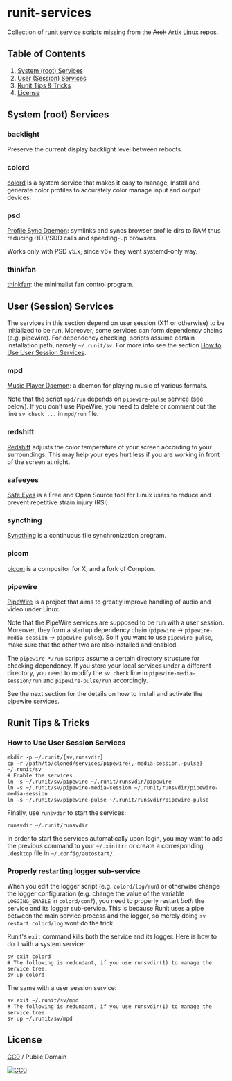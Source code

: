 runit-services
==============

Collection of [runit](http://smarden.org/runit/) service scripts missing from
the ~~Arch~~ [Artix Linux](https://artixlinux.org/) repos.

Table of Contents
-----------------
1. [System (root) Services](#system-services)
2. [User (Session) Services](#user-services)
3. [Runit Tips & Tricks](#runit-tips-tricks)
4. [License](#license)

<a name="system-services"></a>
System (root) Services
----------------------

### backlight

Preserve the current display backlight level between reboots.

### colord

[colord](https://www.freedesktop.org/software/colord/) is a system service that
makes it easy to manage, install and generate color profiles to accurately color
manage input and output devices.

### psd

[Profile Sync Daemon](https://github.com/graysky2/profile-sync-daemon): symlinks
and syncs browser profile dirs to RAM thus reducing HDD/SDD calls and
speeding-up browsers.

Works only with PSD v5.x, since v6+ they went systemd-only way.

### thinkfan

[thinkfan](https://github.com/vmatare/thinkfan): the minimalist fan control
program.

<a name="user-services"></a>
User (Session) Services
-----------------------

The services in this section depend on user session (X11 or otherwise) to be
initialized to be run. Moreover, some services can form dependency chains
(e.g. pipewire). For dependency checking, scripts assume certain installation
path, namely `~/.runit/sv`. For more info see the section
[How to Use User Session Services](#how-to-user-svc).

### mpd

[Music Player Daemon](https://github.com/MusicPlayerDaemon/MPD): a daemon for
playing music of various formats.

Note that the script `mpd/run` depends on `pipewire-pulse` service (see below).
If you don't use PipeWire, you need to delete or comment out the line 
`sv check ...`  in `mpd/run` file.

### redshift

[Redshift](https://github.com/jonls/redshift) adjusts the color temperature of
your screen according to your surroundings. This may help your eyes hurt less if
you are working in front of the screen at night.

### safeeyes

[Safe Eyes](https://slgobinath.github.io/SafeEyes/) is a Free and Open
Source tool for Linux users to reduce and prevent repetitive strain injury
(RSI).

### syncthing

[Syncthing](https://github.com/syncthing/syncthing) is a continuous file
synchronization program.

### picom

[picom](https://github.com/yshui/picom) is a compositor for X, and a fork of
Compton.

### pipewire

[PipeWire](https://pipewire.org/) is a project that aims to greatly improve
handling of audio and video under Linux.

Note that the PipeWire services are supposed to be run with a user session.
Moreover, they form a startup dependency chain (`pipewire` ->
`pipewire-media-session` -> `pipewire-pulse`). So if you want to use
`pipewire-pulse`, make sure that the other two are also installed and enabled.

The `pipewire-*/run` scripts assume a certain directory structure for checking
dependency. If you store your local services under a different directory, you
need to modify the `sv check` line in `pipewire-media-session/run` and
`pipewire-pulse/run` accordingly.

See the next section for the details on how to install and activate the pipewire
services.

<a name="runit-tips-tricks"></a>
Runit Tips & Tricks
-------------------

<a name="how-to-user-svc"></a>
### How to Use User Session Services

``` shell
mkdir -p ~/.runit/{sv,runsvdir}
cp -r /path/to/cloned/services/pipewire{,-media-session,-pulse} ~/.runit/sv
# Enable the services
ln -s ~/.runit/sv/pipewire ~/.runit/runsvdir/pipewire
ln -s ~/.runit/sv/pipewire-media-session ~/.runit/runsvdir/pipewire-media-session
ln -s ~/.runit/sv/pipewire-pulse ~/.runit/runsvdir/pipewire-pulse
```

Finally, use `runsvdir` to start the services:
``` shell
runsvdir ~/.runit/runsvdir
```
In order to start the services automatically upon login, you may want to add
the previous command to your `~/.xinitrc` or create a corresponding `.desktop`
file in `~/.config/autostart/`.

### Properly restarting logger sub-service

When you edit the logger script (e.g. `colord/log/run`) or otherwise change
the logger configuration (e.g. change the value of the variable `LOGGING_ENABLE`
in `colord/conf`), you need to properly restart *both* the service and its
logger sub-service. This is because Runit uses a pipe between the main service
process and the logger, so merely doing `sv restart colord/log` wont do the
trick.

Runit's `exit` command kills both the service and its logger. Here is how to do
it with a system service:

``` shell
sv exit colord
# The following is redundant, if you use runsvdir(1) to manage the service tree.
sv up colord
```

The same with a user session service:

``` shell
sv exit ~/.runit/sv/mpd
# The following is redundant, if you use runsvdir(1) to manage the service tree.
sv up ~/.runit/sv/mpd
```

<a name="license"></a>
License
-------

[CC0](https://creativecommons.org/publicdomain/zero/1.0/) / Public Domain

[![CC0](https://licensebuttons.net/p/zero/1.0/88x31.png)](https://creativecommons.org/publicdomain/zero/1.0/)
